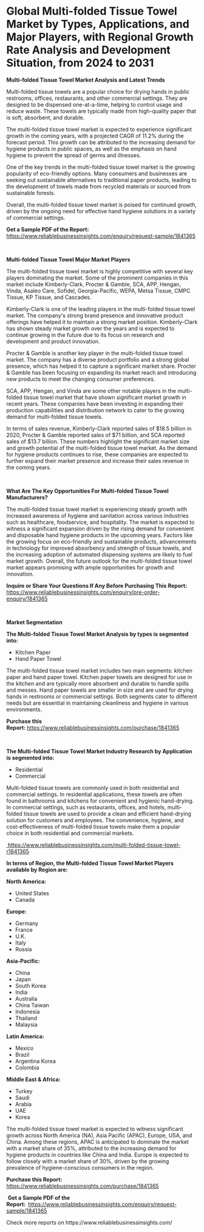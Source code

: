 <p><h1>Global Multi-folded Tissue Towel Market by Types, Applications, and Major Players, with Regional Growth Rate Analysis and Development Situation, from 2024 to 2031</h1></p><p><strong>Multi-folded Tissue Towel Market Analysis and Latest Trends</strong></p>
<p><p>Multi-folded tissue towels are a popular choice for drying hands in public restrooms, offices, restaurants, and other commercial settings. They are designed to be dispensed one-at-a-time, helping to control usage and reduce waste. These towels are typically made from high-quality paper that is soft, absorbent, and durable.</p><p>The multi-folded tissue towel market is expected to experience significant growth in the coming years, with a projected CAGR of 11.2% during the forecast period. This growth can be attributed to the increasing demand for hygiene products in public spaces, as well as the emphasis on hand hygiene to prevent the spread of germs and illnesses.</p><p>One of the key trends in the multi-folded tissue towel market is the growing popularity of eco-friendly options. Many consumers and businesses are seeking out sustainable alternatives to traditional paper products, leading to the development of towels made from recycled materials or sourced from sustainable forests.</p><p>Overall, the multi-folded tissue towel market is poised for continued growth, driven by the ongoing need for effective hand hygiene solutions in a variety of commercial settings.</p></p>
<p><strong>Get a Sample PDF of the Report:&nbsp;</strong> <a href="https://www.reliablebusinessinsights.com/enquiry/request-sample/1841365">https://www.reliablebusinessinsights.com/enquiry/request-sample/1841365</a></p>
<p>&nbsp;</p>
<p><strong>Multi-folded Tissue Towel Major Market Players</strong></p>
<p><p>The multi-folded tissue towel market is highly competitive with several key players dominating the market. Some of the prominent companies in this market include Kimberly-Clark, Procter & Gamble, SCA, APP, Hengan, Vinda, Asaleo Care, Sofidel, Georgia-Pacific, WEPA, Metsa Tissue, CMPC Tissue, KP Tissue, and Cascades.</p><p>Kimberly-Clark is one of the leading players in the multi-folded tissue towel market. The company's strong brand presence and innovative product offerings have helped it to maintain a strong market position. Kimberly-Clark has shown steady market growth over the years and is expected to continue growing in the future due to its focus on research and development and product innovation.</p><p>Procter & Gamble is another key player in the multi-folded tissue towel market. The company has a diverse product portfolio and a strong global presence, which has helped it to capture a significant market share. Procter & Gamble has been focusing on expanding its market reach and introducing new products to meet the changing consumer preferences.</p><p>SCA, APP, Hengan, and Vinda are some other notable players in the multi-folded tissue towel market that have shown significant market growth in recent years. These companies have been investing in expanding their production capabilities and distribution network to cater to the growing demand for multi-folded tissue towels.</p><p>In terms of sales revenue, Kimberly-Clark reported sales of $18.5 billion in 2020, Procter & Gamble reported sales of $71 billion, and SCA reported sales of $13.7 billion. These numbers highlight the significant market size and growth potential of the multi-folded tissue towel market. As the demand for hygiene products continues to rise, these companies are expected to further expand their market presence and increase their sales revenue in the coming years.</p></p>
<p>&nbsp;</p>
<p><strong>What Are The Key Opportunities For Multi-folded Tissue Towel Manufacturers?</strong></p>
<p><p>The multi-folded tissue towel market is experiencing steady growth with increased awareness of hygiene and sanitation across various industries such as healthcare, foodservice, and hospitality. The market is expected to witness a significant expansion driven by the rising demand for convenient and disposable hand hygiene products in the upcoming years. Factors like the growing focus on eco-friendly and sustainable products, advancements in technology for improved absorbency and strength of tissue towels, and the increasing adoption of automated dispensing systems are likely to fuel market growth. Overall, the future outlook for the multi-folded tissue towel market appears promising with ample opportunities for growth and innovation.</p></p>
<p><strong>Inquire or Share Your Questions If Any Before Purchasing This Report:</strong> <a href="https://www.reliablebusinessinsights.com/enquiry/pre-order-enquiry/1841365">https://www.reliablebusinessinsights.com/enquiry/pre-order-enquiry/1841365</a></p>
<p>&nbsp;</p>
<p><strong>Market Segmentation</strong></p>
<p><strong>The Multi-folded Tissue Towel Market Analysis by types is segmented into:</strong></p>
<p><ul><li>Kitchen Paper</li><li>Hand Paper Towel</li></ul></p>
<p><p>The multi-folded tissue towel market includes two main segments: kitchen paper and hand paper towel. Kitchen paper towels are designed for use in the kitchen and are typically more absorbent and durable to handle spills and messes. Hand paper towels are smaller in size and are used for drying hands in restrooms or commercial settings. Both segments cater to different needs but are essential in maintaining cleanliness and hygiene in various environments.</p></p>
<p><strong>Purchase this Report:&nbsp;</strong><a href="https://www.reliablebusinessinsights.com/purchase/1841365">https://www.reliablebusinessinsights.com/purchase/1841365</a></p>
<p>&nbsp;</p>
<p><strong>The Multi-folded Tissue Towel Market Industry Research by Application is segmented into:</strong></p>
<p><ul><li>Residential</li><li>Commercial</li></ul></p>
<p><p>Multi-folded tissue towels are commonly used in both residential and commercial settings. In residential applications, these towels are often found in bathrooms and kitchens for convenient and hygienic hand-drying. In commercial settings, such as restaurants, offices, and hotels, multi-folded tissue towels are used to provide a clean and efficient hand-drying solution for customers and employees. The convenience, hygiene, and cost-effectiveness of multi-folded tissue towels make them a popular choice in both residential and commercial markets.</p></p>
<p><a href="https://www.reliablebusinessinsights.com/multi-folded-tissue-towel-r1841365">&nbsp;https://www.reliablebusinessinsights.com/multi-folded-tissue-towel-r1841365</a></p>
<p><strong>In terms of Region, the Multi-folded Tissue Towel Market Players available by Region are:</strong></p>
<p>
    <p> <strong> North America: </strong>
        <ul>
            <li>United States</li>
            <li>Canada</li>
        </ul>
        </p> 
    <p> <strong> Europe: </strong>
        <ul>
            <li>Germany</li>
            <li>France</li>
            <li>U.K.</li>
            <li>Italy</li>
            <li>Russia</li>
        </ul>
        </p> 
    <p> <strong> Asia-Pacific: </strong>
        <ul>
            <li>China</li>
            <li>Japan</li>
            <li>South Korea</li>
            <li>India</li>
            <li>Australia</li>
            <li>China Taiwan</li>
            <li>Indonesia</li>
            <li>Thailand</li>
            <li>Malaysia</li>
        </ul>
        </p> 
    <p> <strong> Latin America: </strong>
        <ul>
            <li>Mexico</li>
            <li>Brazil</li>
            <li>Argentina Korea</li>
            <li>Colombia</li>
        </ul>
        </p> 
    <p> <strong> Middle East & Africa: </strong>
        <ul>
            <li>Turkey</li>
            <li>Saudi</li>
            <li>Arabia</li>
            <li>UAE</li>
            <li>Korea</li>
        </ul>
    </p>
    </p>
<p><p>The multi-folded tissue towel market is expected to witness significant growth across North America (NA), Asia Pacific (APAC), Europe, USA, and China. Among these regions, APAC is anticipated to dominate the market with a market share of 35%, attributed to the increasing demand for hygiene products in countries like China and India. Europe is expected to follow closely with a market share of 30%, driven by the growing prevalence of hygiene-conscious consumers in the region.</p></p>
<p><strong>Purchase this Report: </strong><a href="https://www.reliablebusinessinsights.com/purchase/1841365">https://www.reliablebusinessinsights.com/purchase/1841365</a></p>
<p>&nbsp;<strong>Get a Sample PDF of the Report:&nbsp;&nbsp;</strong><a href="https://www.reliablebusinessinsights.com/enquiry/request-sample/1841365">https://www.reliablebusinessinsights.com/enquiry/request-sample/1841365</a></p>
<p><strong></strong></p>
<p>Check more reports on https://www.reliablebusinessinsights.com/</p>